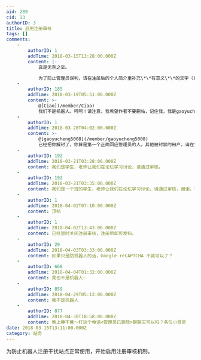 ```yaml
---
aid: 289
cid: 13
authorID: 3
title: 启用注册审核
tags: []
comments:
    -
        authorID: 1
        addTime: 2018-03-15T13:28:00.000Z
        content: |-
            真是无奈之举。

            为了防止管理员误判，请在注册后的个人简介里补充\*\*有意义\*\*的文字（目前机器人貌似比较低级）。
    -
        authorID: 185
        addTime: 2018-03-19T05:51:00.000Z
        content: >-
            @[Ciao](/member/Ciao)
            我们不是机器人。呵呵！请注意，我希望作者不要删帖，记住我，我是gaoyucheng5008，谢谢。
    -
        authorID: 1
        addTime: 2018-03-20T04:02:00.000Z
        content: >-
            @[gaoyucheng5008](/member/gaoyucheng5008)
            已经把你解封了，你算是第一个正面回应管理员的人。其他被封禁的用户，请在设置里编辑个人简介，管理员会尽快处理。你们喜欢这个论坛当然很好，不过也希望你们能带来更多有意义的话题，不要谩骂和灌水。
    -
        authorID: 192
        addTime: 2018-03-21T03:28:00.000Z
        content: 我们是学生，老师让我们在论坛学习讨论，请通过审核。
    -
        authorID: 192
        addTime: 2018-03-21T03:35:00.000Z
        content: 我们是一个班的学生，老师让我们在论坛学习讨论，请通过审核，谢谢，不是机器人。
    -
        authorID: 1
        addTime: 2018-04-02T07:10:00.000Z
        content: 顶帖
    -
        authorID: 1
        addTime: 2018-04-02T13:43:00.000Z
        content: 已经暂时关闭注册审核，注册后即可发帖。
    -
        authorID: 29
        addTime: 2018-04-03T03:33:00.000Z
        content: 如果只是防机器人的话，Google reCAPTCHA 不就可以了？
    -
        authorID: 668
        addTime: 2018-04-04T01:32:00.000Z
        content: 我也不是机器人~
    -
        authorID: 859
        addTime: 2018-04-29T05:13:00.000Z
        content: 我不是机器人
    -
        authorID: 877
        addTime: 2018-04-30T18:58:00.000Z
        content: 晚上睡不着～打这个电话‭<管理员已删除>聊聊天可以吗？各位小哥哥
date: 2018-03-15T13:11:00.000Z
category: 站务
---
```


为防止机器人注册干扰站点正常使用，开始启用注册审核机制。
